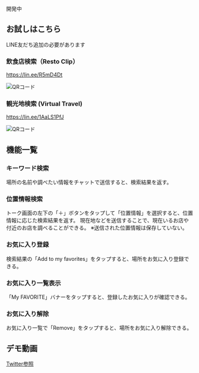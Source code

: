 開発中

## お試しはこちら
LINE友だち追加の必要があります

### 飲食店検索（Resto Clip）
https://lin.ee/R5mD4Dt

![QRコード](https://qiita-image-store.s3.ap-northeast-1.amazonaws.com/0/113263/251e4c47-0a88-7f8d-d339-c5153a14ba86.png)

### 観光地検索 (Virtual Travel)
https://lin.ee/1AaLS1PfJ

![QRコード](https://qiita-image-store.s3.ap-northeast-1.amazonaws.com/0/113263/796db3f1-8b48-543b-820d-8ff59e4fb35a.png)

## 機能一覧
### キーワード検索
場所の名前や調べたい情報をチャットで送信すると、検索結果を返す。

### 位置情報検索
トーク画面の左下の「＋」ボタンをタップして「位置情報」を選択すると、位置情報に応じた検索結果を返す。
現在地などを送信することで、現在いるお店や付近のお店を調べることができる。
※送信された位置情報は保存していない。

### お気に入り登録
検索結果の「Add to my favorites」をタップすると、場所をお気に入り登録できる。

### お気に入り一覧表示
「My FAVORITE」バナーをタップすると、登録したお気に入りが確認できる。

### お気に入り解除
お気に入り一覧で「Remove」をタップすると、場所をお気に入り解除できる。

## デモ動画
[Twitter参照]()
